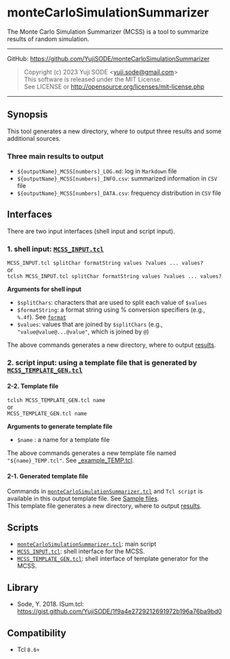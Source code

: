 # monteCarloSimulationSummarizer
The Monte Carlo Simulation Summarizer (MCSS) is a tool to summarize results of random simulation.
___
GitHub: https://github.com/YujiSODE/monteCarloSimulationSummarizer  
>Copyright (c) 2023 Yuji SODE \<yuji.sode@gmail.com\>  
>This software is released under the MIT License.  
>See LICENSE or http://opensource.org/licenses/mit-license.php  
______

## Synopsis
This tool generates a new directory, where to output three results and some additional sources.

### Three main results to output
- `${outputName}_MCSS[numbers]_LOG.md`: log in `Markdown` file
- `${outputName}_MCSS[numbers]_INFO.csv`: summarized information in `CSV` file
- `${outputName}_MCSS[numbers]_DATA.csv`: frequency distribution in `CSV` file

## Interfaces
There are two input interfaces (shell input and script input).

### 1. **shell input:** [`MCSS_INPUT.tcl`](MCSS_INPUT.tcl)

`MCSS_INPUT.tcl splitChar formatString values ?values ... values?`  
or  
`tclsh MCSS_INPUT.tcl splitChar formatString values ?values ... values?`

**Arguments for shell input**
- `$splitChars`: characters that are used to split each value of `$values`
- `$formatString`: a format string using % conversion specifiers (e.g., `%.4f`). See [`format`](https://www.tcl.tk/man/tcl8.6/TclCmd/format.html)
- `$values`: values that are joined by `$splitChars` (e.g., `"value@value@...@value"`, which is joined by `@`)

The above commands generates a new directory, where to output [results](#three-main-results-to-output).

### 2. **script input**: using a template file that is generated by [`MCSS_TEMPLATE_GEN.tcl`](MCSS_TEMPLATE_GEN.tcl)

#### 2-2. Template file
`tclsh MCSS_TEMPLATE_GEN.tcl name`  
or  
`MCSS_TEMPLATE_GEN.tcl name`

**Arguments to generate template file**
- `$name` : a name for a template file

The above commands generates a new template file named `"${name}_TEMP.tcl"`. See [_example_TEMP.tcl](EXAMPLES/_example_TEMP.tcl).

#### 2-1. Generated template file
Commands in [`monteCarloSimulationSummarizer.tcl`](monteCarloSimulationSummarizer.tcl) and `Tcl script` is available in this output template file. See [Sample files](EXAMPLES/).  
This template file generates a new directory, where to output [results](#three-main-results-to-output).

## Scripts
- [`monteCarloSimulationSummarizer.tcl`](monteCarloSimulationSummarizer.tcl): main script
- [`MCSS_INPUT.tcl`](MCSS_INPUT.tcl): shell interface for the MCSS.
- [`MCSS_TEMPLATE_GEN.tcl`](MCSS_TEMPLATE_GEN.tcl): shell interface of template generator for the MCSS.

## Library
- Sode, Y. 2018. lSum.tcl: https://gist.github.com/YujiSODE/1f9a4e2729212691972b196a76ba9bd0

## Compatibility
- Tcl `8.6+`
